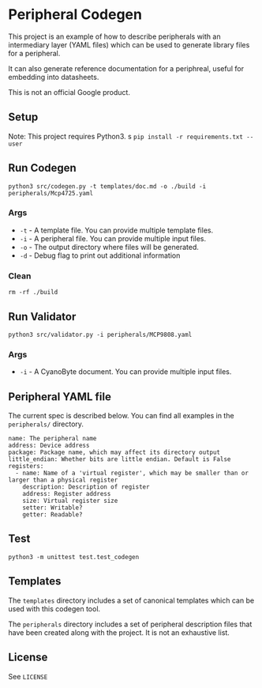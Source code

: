 # Peripheral Codegen
This project is an example of how to describe peripherals with an intermediary layer (YAML files) which can be used to generate library files for a peripheral.

It can also generate reference documentation for a periphreal, useful for embedding into datasheets.

This is not an official Google product.

## Setup
Note: This project requires Python3.
s
`pip install -r requirements.txt --user`

## Run Codegen
`python3 src/codegen.py -t templates/doc.md -o ./build -i peripherals/Mcp4725.yaml`

### Args
* `-t` - A template file. You can provide multiple template files.
* `-i` - A peripheral file. You can provide multiple input files.
* `-o` - The output directory where files will be generated.
* `-d` - Debug flag to print out additional information

### Clean
`rm -rf ./build`

## Run Validator
`python3 src/validator.py -i peripherals/MCP9808.yaml`

### Args
* `-i` - A CyanoByte document. You can provide multiple input files.

## Peripheral YAML file
The current spec is described below. You can find all examples in the `peripherals/` directory.

```
name: The peripheral name
address: Device address
package: Package name, which may affect its directory output
little_endian: Whether bits are little endian. Default is False
registers:
  - name: Name of a 'virtual register', which may be smaller than or larger than a physical register
    description: Description of register
    address: Register address
    size: Virtual register size
    setter: Writable?
    getter: Readable?  
```

## Test
`python3 -m unittest test.test_codegen`

## Templates
The `templates` directory includes a set of canonical templates which can be used with this codegen tool.

The `peripherals` directory includes a set of peripheral description files that have been created along with
the project. It is not an exhaustive list.

## License
See `LICENSE`
